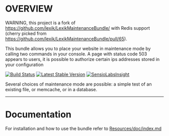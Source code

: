 OVERVIEW
========

WARNING, this project is a fork of https://github.com/lexik/LexikMaintenanceBundle/ with Redis support (cherry picked from https://github.com/lexik/LexikMaintenanceBundle/pull/65).

This bundle allows you to place your website in maintenance mode by calling two commands in your console. A page with status code 503 appears to users, 
it is possible to authorize certain ips addresses stored in your configuration

[![Build Status](https://secure.travis-ci.org/lexik/LexikMaintenanceBundle.png?branch=master)](http://travis-ci.org/lexik/LexikMaintenanceBundle)
[![Latest Stable Version](https://poser.pugx.org/lexik/maintenance-bundle/v/stable)](https://packagist.org/packages/lexik/maintenance-bundle)
[![SensioLabsInsight](https://insight.sensiolabs.com/projects/e433c419-0f87-4b6b-9d5b-c091bcf527e4/mini.png)](https://insight.sensiolabs.com/projects/e433c419-0f87-4b6b-9d5b-c091bcf527e4)

Several choices of maintenance mode are possible: a simple test of an existing file, or memcache, or in a database.

---------------------

Documentation
=============

For installation and how to use the bundle refer to [Resources/doc/index.md](https://github.com/lexik/LexikMaintenanceBundle/blob/master/Resources/doc/index.md)
